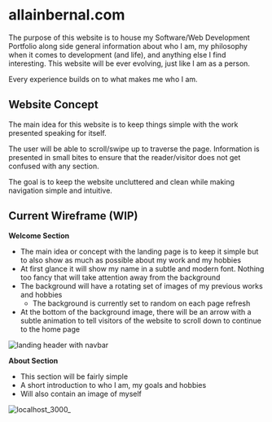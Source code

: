 # allainbernal.com

The purpose of this website is to house my Software/Web Development Portfolio along side general information about who I am, my philosophy when it comes to development (and life), and anything else I find interesting. This website will be ever evolving, just like I am as a person. 

Every experience builds on to what makes me who I am.

## Website Concept

The main idea for this website is to keep things simple with the work presented speaking for itself. 

The user will be able to scroll/swipe up to traverse the page. Information is presented in small bites to ensure that the reader/visitor does not get confused with any section.

The goal is to keep the website uncluttered and clean while making navigation simple and intuitive.

## Current Wireframe (WIP)

**Welcome Section**
- The main idea or concept with the landing page is to keep it simple but to also show as much as possible about my work and my hobbies
- At first glance it will show my name in a subtle and modern font. Nothing too fancy that will take attention away from the background
- The background will have a rotating set of images of my previous works and hobbies
  - The background is currently set to random on each page refresh
- At the bottom of the background image, there will be an arrow with a subtle animation to tell visitors of the website to scroll down to continue to the home page

![landing header with navbar](https://user-images.githubusercontent.com/25943488/67040750-f83f2200-f0d8-11e9-86b5-6d7da9b90710.png)

**About Section**
- This section will be fairly simple
- A short introduction to who I am, my goals and hobbies
- Will also contain an image of myself

![localhost_3000_](https://user-images.githubusercontent.com/25943488/67332406-d0363100-f4d3-11e9-96c7-f78f8b177d6b.png)
